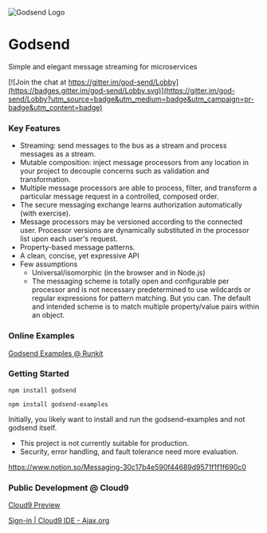 ![Godsend Logo](https://s3-us-west-2.amazonaws.com/notion-static/a7b5b59c35b2480e90126eadd33cf81f/godsend.png "Godsend Logo")
# Godsend
Simple and elegant message streaming for microservices

[![Join the chat at https://gitter.im/god-send/Lobby](https://badges.gitter.im/god-send/Lobby.svg)](https://gitter.im/god-send/Lobby?utm_source=badge&utm_medium=badge&utm_campaign=pr-badge&utm_content=badge)

### Key Features

- Streaming: send messages to the bus as a stream and process messages as a stream.
- Mutable composition: inject message processors from any location in your project to decouple concerns such as validation and transformation.
- Multiple message processors are able to process, filter, and transform a particular message request in a controlled, composed order.
- The secure messaging exchange learns authorization automatically (with exercise).
- Message processors may be versioned according to the connected user. Processor versions are dynamically substituted in the processor list upon each user's request.
- Property-based message patterns.
- A clean, concise, yet expressive API
- Few assumptions
   - Universal/isomorphic (in the browser and in Node.js)
   - The messaging scheme is totally open and configurable per processor and is not necessary predetermined to use wildcards or regular expressions for pattern matching. But you can. The default and intended scheme is to match multiple property/value pairs within an object.

### Online Examples

[Godsend Examples @ Runkit](https://www.notion.so/Examples-0ceecf7945ac4b198c340fbf36075cda)

### Getting Started

`npm install godsend`

`npm install godsend-examples`

Initially, you likely want to install and run the godsend-examples and not godsend itself.

- This project is not currently suitable for production.
- Security, error handling, and fault tolerance need more evaluation.

https://www.notion.so/Messaging-30c17b4e590f44689d9571f1f1f690c0

### Public Development @ Cloud9

[Cloud9 Preview](https://preview.c9users.io/simplygreatwork/godsend/godsend/)

[Sign-in | Cloud9 IDE - Ajax.org](https://ide.c9.io/simplygreatwork/godsend/)
